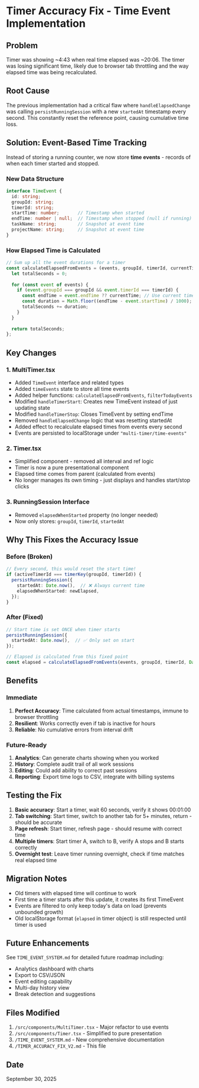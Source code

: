 # Timer Accuracy Fix - Time Event Implementation

## Problem
Timer was showing ~4:43 when real time elapsed was ~20:06. The timer was losing significant time, likely due to browser tab throttling and the way elapsed time was being recalculated.

## Root Cause
The previous implementation had a critical flaw where `handleElapsedChange` was calling `persistRunningSession` with a new `startedAt` timestamp every second. This constantly reset the reference point, causing cumulative time loss.

## Solution: Event-Based Time Tracking

Instead of storing a running counter, we now store **time events** - records of when each timer started and stopped.

### New Data Structure
```typescript
interface TimeEvent {
  id: string;
  groupId: string;
  timerId: string;
  startTime: number;       // Timestamp when started
  endTime: number | null;  // Timestamp when stopped (null if running)
  taskName: string;        // Snapshot at event time
  projectName: string;     // Snapshot at event time
}
```

### How Elapsed Time is Calculated
```typescript
// Sum up all the event durations for a timer
const calculateElapsedFromEvents = (events, groupId, timerId, currentTime) => {
  let totalSeconds = 0;
  
  for (const event of events) {
    if (event.groupId === groupId && event.timerId === timerId) {
      const endTime = event.endTime ?? currentTime; // Use current time if running
      const duration = Math.floor((endTime - event.startTime) / 1000);
      totalSeconds += duration;
    }
  }
  
  return totalSeconds;
};
```

## Key Changes

### 1. MultiTimer.tsx
- Added `TimeEvent` interface and related types
- Added `timeEvents` state to store all time events
- Added helper functions: `calculateElapsedFromEvents`, `filterTodayEvents`
- Modified `handleTimerStart`: Creates new TimeEvent instead of just updating state
- Modified `handleTimerStop`: Closes TimeEvent by setting endTime
- Removed `handleElapsedChange` logic that was resetting startedAt
- Added effect to recalculate elapsed times from events every second
- Events are persisted to localStorage under `"multi-timer/time-events"`

### 2. Timer.tsx
- Simplified component - removed all interval and ref logic
- Timer is now a pure presentational component
- Elapsed time comes from parent (calculated from events)
- No longer manages its own timing - just displays and handles start/stop clicks

### 3. RunningSession Interface
- Removed `elapsedWhenStarted` property (no longer needed)
- Now only stores: `groupId`, `timerId`, `startedAt`

## Why This Fixes the Accuracy Issue

### Before (Broken)
```typescript
// Every second, this would reset the start time!
if (activeTimerId === timerKey(groupId, timerId)) {
  persistRunningSession({
    startedAt: Date.now(),  // ❌ Always current time
    elapsedWhenStarted: newElapsed,
  });
}
```

### After (Fixed)
```typescript
// Start time is set ONCE when timer starts
persistRunningSession({
  startedAt: Date.now(),  // ✅ Only set on start
});

// Elapsed is calculated from this fixed point
const elapsed = calculateElapsedFromEvents(events, groupId, timerId, Date.now());
```

## Benefits

### Immediate
1. **Perfect Accuracy**: Time calculated from actual timestamps, immune to browser throttling
2. **Resilient**: Works correctly even if tab is inactive for hours
3. **Reliable**: No cumulative errors from interval drift

### Future-Ready
1. **Analytics**: Can generate charts showing when you worked
2. **History**: Complete audit trail of all work sessions
3. **Editing**: Could add ability to correct past sessions
4. **Reporting**: Export time logs to CSV, integrate with billing systems

## Testing the Fix

1. **Basic accuracy**: Start a timer, wait 60 seconds, verify it shows 00:01:00
2. **Tab switching**: Start timer, switch to another tab for 5+ minutes, return - should be accurate
3. **Page refresh**: Start timer, refresh page - should resume with correct time
4. **Multiple timers**: Start timer A, switch to B, verify A stops and B starts correctly
5. **Overnight test**: Leave timer running overnight, check if time matches real elapsed time

## Migration Notes

- Old timers with elapsed time will continue to work
- First time a timer starts after this update, it creates its first TimeEvent
- Events are filtered to only keep today's data on load (prevents unbounded growth)
- Old localStorage format (`elapsed` in timer object) is still respected until timer is used

## Future Enhancements

See `TIME_EVENT_SYSTEM.md` for detailed future roadmap including:
- Analytics dashboard with charts
- Export to CSV/JSON
- Event editing capability
- Multi-day history view
- Break detection and suggestions

## Files Modified

1. `/src/components/MultiTimer.tsx` - Major refactor to use events
2. `/src/components/Timer.tsx` - Simplified to pure presentation
3. `/TIME_EVENT_SYSTEM.md` - New comprehensive documentation
4. `/TIMER_ACCURACY_FIX_V2.md` - This file

## Date
September 30, 2025
